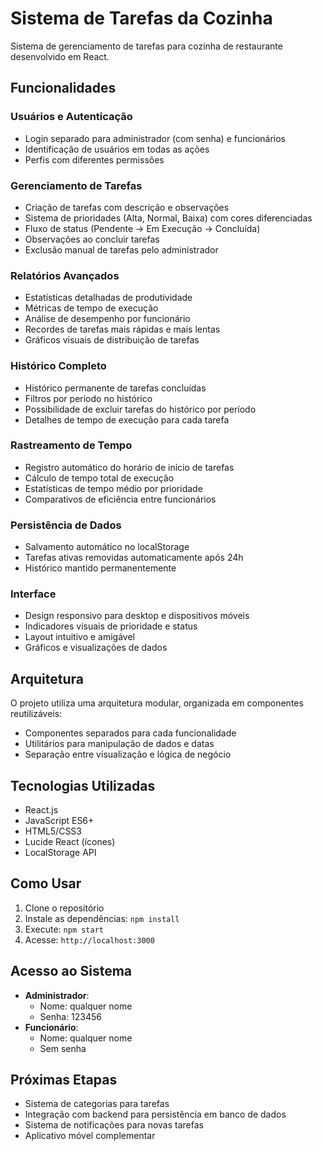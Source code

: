 # Sistema de Tarefas da Cozinha

Sistema de gerenciamento de tarefas para cozinha de restaurante desenvolvido em React.

## Funcionalidades

### Usuários e Autenticação
- Login separado para administrador (com senha) e funcionários
- Identificação de usuários em todas as ações
- Perfis com diferentes permissões

### Gerenciamento de Tarefas
- Criação de tarefas com descrição e observações
- Sistema de prioridades (Alta, Normal, Baixa) com cores diferenciadas
- Fluxo de status (Pendente → Em Execução → Concluída)
- Observações ao concluir tarefas
- Exclusão manual de tarefas pelo administrador

### Relatórios Avançados
- Estatísticas detalhadas de produtividade
- Métricas de tempo de execução
- Análise de desempenho por funcionário
- Recordes de tarefas mais rápidas e mais lentas
- Gráficos visuais de distribuição de tarefas

### Histórico Completo
- Histórico permanente de tarefas concluídas
- Filtros por período no histórico
- Possibilidade de excluir tarefas do histórico por período
- Detalhes de tempo de execução para cada tarefa

### Rastreamento de Tempo
- Registro automático do horário de início de tarefas
- Cálculo de tempo total de execução
- Estatísticas de tempo médio por prioridade
- Comparativos de eficiência entre funcionários

### Persistência de Dados
- Salvamento automático no localStorage
- Tarefas ativas removidas automaticamente após 24h
- Histórico mantido permanentemente

### Interface
- Design responsivo para desktop e dispositivos móveis
- Indicadores visuais de prioridade e status
- Layout intuitivo e amigável
- Gráficos e visualizações de dados

## Arquitetura
O projeto utiliza uma arquitetura modular, organizada em componentes reutilizáveis:
- Componentes separados para cada funcionalidade
- Utilitários para manipulação de dados e datas
- Separação entre visualização e lógica de negócio

## Tecnologias Utilizadas
- React.js
- JavaScript ES6+
- HTML5/CSS3
- Lucide React (ícones)
- LocalStorage API

## Como Usar
1. Clone o repositório
2. Instale as dependências: `npm install`
3. Execute: `npm start`
4. Acesse: `http://localhost:3000`

## Acesso ao Sistema
- **Administrador**:
  - Nome: qualquer nome
  - Senha: 123456
- **Funcionário**:
  - Nome: qualquer nome
  - Sem senha

## Próximas Etapas
- Sistema de categorias para tarefas
- Integração com backend para persistência em banco de dados
- Sistema de notificações para novas tarefas
- Aplicativo móvel complementar